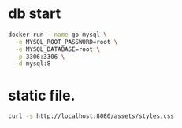 # db start
```bash
docker run --name go-mysql \
  -e MYSQL_ROOT_PASSWORD=root \
  -e MYSQL_DATABASE=root \
  -p 3306:3306 \
  -d mysql:8
```

# static file.
```bash
curl -s http://localhost:8080/assets/styles.css
```